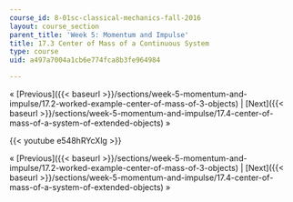 ```yaml
---
course_id: 8-01sc-classical-mechanics-fall-2016
layout: course_section
parent_title: 'Week 5: Momentum and Impulse'
title: 17.3 Center of Mass of a Continuous System
type: course
uid: a497a7004a1cb6e774fca8b3fe964984

---
```


« [Previous]({{< baseurl >}}/sections/week-5-momentum-and-impulse/17.2-worked-example-center-of-mass-of-3-objects) | [Next]({{< baseurl >}}/sections/week-5-momentum-and-impulse/17.4-center-of-mass-of-a-system-of-extended-objects) »

{{< youtube e548hRYcXlg >}}

« [Previous]({{< baseurl >}}/sections/week-5-momentum-and-impulse/17.2-worked-example-center-of-mass-of-3-objects) | [Next]({{< baseurl >}}/sections/week-5-momentum-and-impulse/17.4-center-of-mass-of-a-system-of-extended-objects) »